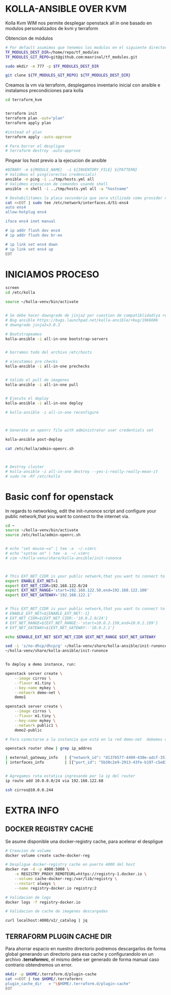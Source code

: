 # KOLLA-ANSIBLE OVER KVM

Kolla Kvm WIM nos permite desplegar openstack all in one basado en modulos personalizados de kvm y terraform


Obtencion de módulos
```bash 
# Por default asumimos que tenemos los modulos en el siguiente directorio, caso contrario debemos modificar el directorio en terraform
TF_MODULES_DEST_DIR=/home/repo/tf_modules
TF_MODULES_GIT_REPO=git@github.com:maxrinal/tf_modules.git

sudo mkdir -m 777 -p $TF_MODULES_DEST_DIR

git clone ${TF_MODULES_GIT_REPO} ${TF_MODULES_DEST_DIR} 

```


Creamos la vm via terraform, desplegamos inventario inicial con ansible e instalamos precondiciones para kolla

```bash
cd terraform_kvm


terraform init
terraform plan -out="plan"
terraform apply plan

#instead of plan 
terraform apply -auto-approve

# Para borrar el despligue
# terraform destroy -auto-approve
```

Pingear los host previo a la ejecucion de ansible

```bash
#BINARY -m ${MODULE_NAME}  -i ${INVENTORY_FILE} ${PATTERN}
# Validmos el ping(corectas credencials)
ansible -m ping -i ../tmp/hosts.yml all
# Validmos ejecucion de comandos usando shell
ansible -m shell -i ../tmp/hosts.yml all -a "hostname"

# Deshabilitamos la placa secundaria que sera utilizada como provider network
cat <<EOT | sudo tee /etc/network/interfaces.d/51-ens4
auto ens4
allow-hotplug ens4

iface ens4 inet manual

# ip addr flush dev ens4
# ip addr flush dev br-ex

# ip link set ens4 down
# ip link set ens4 up
EOT

```


# INICIAMOS PROCESO


```bash
screen 
cd /etc/kolla

source ~/kolla-venv/bin/activate


# Se debe hacer downgrade de jinja2 por cuestion de compatiblidad(ya resuelto en playbook)
# Bug ansible https://bugs.launchpad.net/kolla-ansible/+bug/1966606
# downgrade jinja2=3.0.3

# Bootstrapeamos
kolla-ansible -i all-in-one bootstrap-servers


# borramos todo del archivo /etc/hosts

# ejecutamos pre checks
kolla-ansible -i all-in-one prechecks


# Valido el pull de imagenes
kolla-ansible -i all-in-one pull


# Ejecuto el deploy
kolla-ansible -i all-in-one deploy

# kolla-ansible -i all-in-one reconfigure



# Generate an openrc file with administrator user credentials set

kolla-ansible post-deploy

cat /etc/kolla/admin-openrc.sh



# Destroy cluster
# kolla-ansible -i all-in-one destroy --yes-i-really-really-mean-it
# sudo rm -Rf /etc/kolla


```


# Basic conf for openstack


In regards to networking, edit the init-runonce script and configure your public network,that you want to connect to the internet via.

```bash
cd ~
source ~/kolla-venv/bin/activate
source /etc/kolla/admin-openrc.sh


# echo "set mouse-=a" | tee -a  ~/.vimrc
# echo "syntax on" | tee -a  ~/.vimrc
# vim ~/kolla-venv/share/kolla-ansible/init-runonce



# This EXT_NET_CIDR is your public network,that you want to connect to the internet via.
export ENABLE_EXT_NET=1
export EXT_NET_CIDR=192.168.122.0/24
export EXT_NET_RANGE='start=192.168.122.50,end=192.168.122.100'
export EXT_NET_GATEWAY='192.168.122.1'


# This EXT_NET_CIDR is your public network,that you want to connect to the internet via.
# ENABLE_EXT_NET=${ENABLE_EXT_NET:-1}
# EXT_NET_CIDR=${EXT_NET_CIDR:-'10.0.2.0/24'}
# EXT_NET_RANGE=${EXT_NET_RANGE:-'start=10.0.2.150,end=10.0.2.199'}
# EXT_NET_GATEWAY=${EXT_NET_GATEWAY:-'10.0.2.1'}

echo $ENABLE_EXT_NET $EXT_NET_CIDR $EXT_NET_RANGE $EXT_NET_GATEWAY 

sed -i 's/no-dhcp/dhcp/g' ~/kolla-venv/share/kolla-ansible/init-runonce
~/kolla-venv/share/kolla-ansible/init-runonce


To deploy a demo instance, run:

openstack server create \
    --image cirros \
    --flavor m1.tiny \
    --key-name mykey \
    --network demo-net \
    demo1

openstack server create \
    --image cirros \
    --flavor m1.tiny \
    --key-name mykey \
    --network public1 \
    demo2-public

# Para conectarse a la instancia que está en la red demo-net  debemos utilizar una ruta personalizada, ingresando por la ip del router

openstack router show | grep ip_addres

| external_gateway_info   | {"network_id": "d1376577-4499-430e-adcf-351869200ddd", "external_fixed_ips": [{"subnet_id": "a81b595b-4be3-4b57-be8a-b233ad292565", "ip_address": "192.168.122.68"}], "enable_snat": true} |
| interfaces_info         | [{"port_id": "5b30c2e9-2913-43fe-b197-c5e83894e46b", "ip_address": "10.0.0.1", "subnet_id": "d93587d5-1788-4a0a-8cdc-eeb6c6178412"}]    


# Agregamos ruta estatica ingresando por la ip del router
ip route add 10.0.0.0/24 via 192.168.122.68 

ssh cirros@10.0.0.244


```







# EXTRA INFO

## DOCKER REGISTRY CACHE

Se asume disponible una docker-registry cache, para acelerar el despligue
```bash
# Creacion de volume
docker volume create cache-docker-reg

# Despligue docker-registry cache en puerto 4000 del host
docker run -d -p 4000:5000 \
    -e REGISTRY_PROXY_REMOTEURL=https://registry-1.docker.io \
    --volume cache-docker-reg:/var/lib/registry \
    --restart always \
    --name registry-docker.io registry:2

# Validacion de logs 
docker logs -f registry-docker.io

# Validacion de cache de imagenes descargadas

curl localhost:4000/v2/_catalog | jq 
```


## TERRAFORM PLUGIN CACHE DIR

Para ahorrar espacio en nuestro directorio podremos descargarlos de forma global generando un directorio para esa cache y configurandolo en un archivo **.terraformrc**, el mismo debe ser generado de forma manual caso contrario obtendremos un error.

```bash
mkdir -p $HOME/.terraform.d/plugin-cache
cat <<EOT | tee $HOME/.terraformrc
plugin_cache_dir   = "\$HOME/.terraform.d/plugin-cache"
EOT
```
